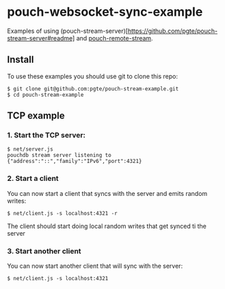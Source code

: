 # pouch-websocket-sync-example

Examples of using (pouch-stream-server)[https://github.com/pgte/pouch-stream-server#readme] and [pouch-remote-stream](https://github.com/pgte/pouch-remote-stream#readme).

## Install

To use these examples you should use git to clone this repo:

```
$ git clone git@github.com:pgte/pouch-stream-example.git
$ cd pouch-stream-example
```

## TCP example

### 1. Start the TCP server:

```
$ net/server.js
pouchdb stream server listening to {"address":"::","family":"IPv6","port":4321}
```

### 2. Start a client

You can now start a client that syncs with the server and emits random writes:

```
$ net/client.js -s localhost:4321 -r
```

The client should start doing local random writes that get synced ti the server

### 3. Start another client

You can now start another client that will sync with the server:

```
$ net/client.js -s localhost:4321
```
